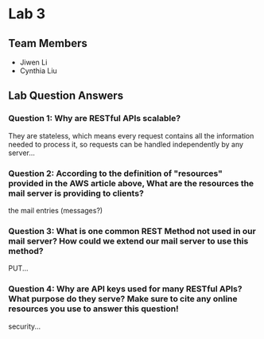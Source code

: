 # Lab 3

## Team Members
- Jiwen Li
- Cynthia Liu

## Lab Question Answers

### Question 1: Why are RESTful APIs scalable?

They are stateless, which means every request contains all the information needed to process it, so requests can be handled independently by any server...


### Question 2: According to the definition of "resources" provided in the AWS article above, What are the resources the mail server is providing to clients?

the mail entries (messages?)


### Question 3: What is one common REST Method not used in our mail server? How could we extend our mail server to use this method?

PUT...


### Question 4: Why are API keys used for many RESTful APIs? What purpose do they serve? Make sure to cite any online resources you use to answer this question!

security...
